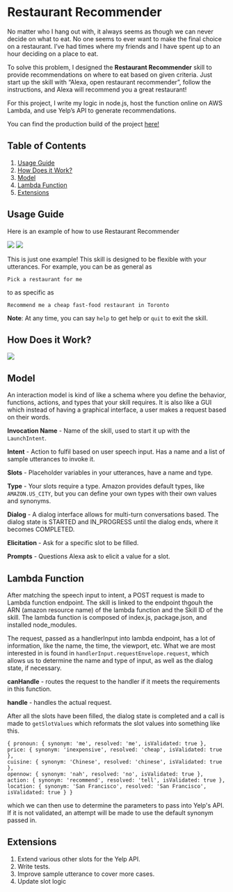 # Restaurant Recommender

No matter who I hang out with, it always seems as though we can never decide on what to eat. No one seems to ever want to make the final choice on a restaurant. I’ve had times where my friends and I have spent up to an hour deciding on a place to eat. 

To solve this problem, I designed the **Restaurant Recommender** skill to provide recommendations on where to eat based on given criteria. Just start up the skill with “Alexa, open restaurant recommender”, follow the instructions, and Alexa will recommend you a great restaurant!

For this project, I write my logic in node.js, host the function online on AWS Lambda, and use Yelp’s API to generate recommendations. 

You can find the production build of the project [here!](https://www.amazon.com/mile-Restaurant-Recommender/dp/B07MDVZ3Y6/)

## Table of Contents

1. [ Usage Guide ](#guide)
2. [ How Does it Work? ](#how)
3. [ Model ](#model)
4. [ Lambda Function ](#lambda)
5. [ Extensions ](#extensions)

<a name="guide"></a>
## Usage Guide

Here is an example of how to use Restaurant Recommender

<img src="https://i.imgur.com/oxZFkET.png" />
<img src="https://i.imgur.com/zkyg7hH.png" />

This is just one example! This skill is designed to be flexible with your utterances. For example, you can be as general as 

```Pick a restaurant for me```

to as specific as 

```Recommend me a cheap fast-food restaurant in Toronto```

**Note**: At any time, you can say `help` to get help or `quit` to exit the skill.

<a name="how"></a>
## How Does it Work?

<img src="https://i.imgur.com/fXKXq5A.png" />

<a name="model"></a>
## Model

An interaction model is kind of like a schema where you define the behavior, functions, actions, and types that your skill requires. It is also like a GUI which instead of having a graphical interface, a user makes a request based on their words. 

**Invocation Name** - Name of the skill, used to start it up with the `LaunchIntent`. 

**Intent** - Action to fulfil based on user speech input. Has a name and a list of sample utterances to invoke it. 

**Slots** - Placeholder variables in your utterances, have a name and type. 

**Type** - Your slots require a type. Amazon provides default types, like `AMAZON.US_CITY`, but you can define your own types with their own values and synonyms. 

**Dialog** - A dialog interface allows for multi-turn conversations based. The dialog state is STARTED and IN_PROGRESS until the dialog ends, where it becomes COMPLETED.

**Elicitation** - Ask for a specific slot to be filled. 

**Prompts** - Questions Alexa ask to elicit a value for a slot. 

<a name="lambda"></a>
## Lambda Function

After matching the speech input to intent, a POST request is made to Lambda function endpoint. The skill is linked to the endpoint thgouh the ARN (amazon resource name) of the lambda function and the Skill ID of the skill. The lambda function is composed of index.js, package.json, and installed node_modules.

The request, passed as a handlerInput into lambda endpoint, has a lot of information, like the name, the time, the viewport, etc. What we are most interested in is found in `handlerInput.requestEnvelope.request`, which allows us to determine the name and type of input, as well as the dialog state, if necessary. 

**canHandle** - routes the request to the handler if it meets the requirements in this function.

**handle** - handles the actual request.

After all the slots have been filled, the dialog state is completed and a call is made to `getSlotValues` which reformats the slot values into something like this. 

```
{ pronoun: { synonym: 'me', resolved: 'me', isValidated: true },
price: { synonym: 'inexpensive', resolved: 'cheap', isValidated: true },
cuisine: { synonym: 'Chinese', resolved: 'chinese', isValidated: true },
opennow: { synonym: 'nah', resolved: 'no', isValidated: true },
action: { synonym: 'recommend', resolved: 'tell', isValidated: true },
location: { synonym: 'San Francisco', resolved: 'San Francisco', isValidated: true } }
```
which we can then use to determine the parameters to pass into Yelp's API. If it is not validated, an attempt will be made to use the default synonym passed in. 

<a name="extensions"></a>
## Extensions

1) Extend various other slots for the Yelp API.
2) Write tests.
3) Improve sample utterance to cover more cases. 
4) Update slot logic
